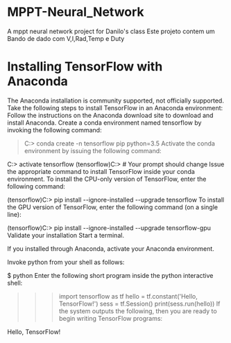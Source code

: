 # MPPT-Neural_Network
A mppt neural network project for  Danilo's class
Este projeto contem um Bando de dado com V,I,Rad,Temp e Duty

# Installing TensorFlow with Anaconda #

The Anaconda installation is community supported, not officially supported.
Take the following steps to install TensorFlow in an Anaconda environment:
Follow the instructions on the Anaconda download site to download and install Anaconda.
Create a conda environment named tensorflow by invoking the following command:

> C:> conda create -n tensorflow pip python=3.5 
Activate the conda environment by issuing the following command:

C:> activate tensorflow
 (tensorflow)C:>  # Your prompt should change 
Issue the appropriate command to install TensorFlow inside your conda environment. To install the CPU-only version of TensorFlow, enter the following command:

(tensorflow)C:> pip install --ignore-installed --upgrade tensorflow 
To install the GPU version of TensorFlow, enter the following command (on a single line):

(tensorflow)C:> pip install --ignore-installed --upgrade tensorflow-gpu 
Validate your installation
Start a terminal.

If you installed through Anaconda, activate your Anaconda environment.

Invoke python from your shell as follows:

$ python
Enter the following short program inside the python interactive shell:

>>> import tensorflow as tf
>>> hello = tf.constant('Hello, TensorFlow!')
>>> sess = tf.Session()
>>> print(sess.run(hello))
If the system outputs the following, then you are ready to begin writing TensorFlow programs:

Hello, TensorFlow!

